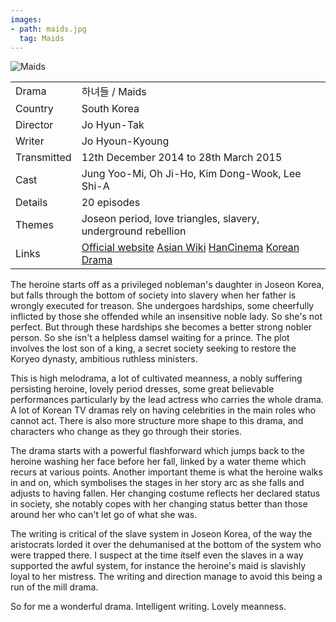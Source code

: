 ```yaml
---
images:
- path: maids.jpg
  tag: Maids
---
```

![Maids](maids.jpg)

| | |
|-|-|
Drama|&#54616;&#45376;&#46308; / Maids
Country|South Korea
Director|Jo Hyun-Tak
Writer|Jo Hyoun-Kyoung
Transmitted|12th December 2014 to 28th March 2015
Cast|Jung Yoo-Mi, Oh Ji-Ho, Kim Dong-Wook, Lee Shi-A
Details|20 episodes
Themes|Joseon period, love triangles, slavery, underground rebellion
Links|[Official website](http://tv.jtbc.joins.com/housemaid/) [Asian Wiki](http://asianwiki.com/Maids) [HanCinema](https://www.hancinema.net/korean_drama_Maids.php) [Korean Drama](https://www.koreandrama.org/maids/)

The heroine starts off as a privileged nobleman's daughter in Joseon
Korea, but falls through the bottom of society into slavery when her
father is wrongly executed for treason. She undergoes hardships, some
cheerfully inflicted by those she offended while an insensitive noble lady.
So she's not perfect. But
through these hardships she becomes a better strong nobler person.
So she isn't a helpless damsel waiting for a prince.
The plot involves the lost son of a king, a secret society seeking to
restore the Koryeo dynasty, ambitious ruthless ministers.

This is high melodrama, a lot of cultivated meanness, a nobly suffering
persisting heroine, lovely period dresses, some great believable
performances particularly by the lead actress who carries the whole drama.
A lot of Korean TV dramas rely on having celebrities in the main roles
who cannot act. There is also more structure more shape to this drama,
and characters who change as they go through their stories.

The drama starts with a powerful flashforward which jumps back to the
heroine washing her face before her fall, linked by a water theme which recurs at
various points. Another important theme is what the heroine walks in and
on, which symbolises the stages in her story arc as she falls and adjusts
to having fallen. Her changing costume reflects her declared status in
society, she notably copes with her changing status better than
those around her who can't let go of what she was.

The writing is critical of the slave system in Joseon Korea, of the
way the aristocrats lorded it over the dehumanised at the bottom of the
system who were trapped there.  I suspect at the time itself
even the slaves in a way supported the awful system, for instance the
heroine's maid is slavishly loyal to her mistress. The writing
and direction manage to avoid this being a run of the mill drama.

So for me a wonderful drama. Intelligent writing. Lovely meanness.
